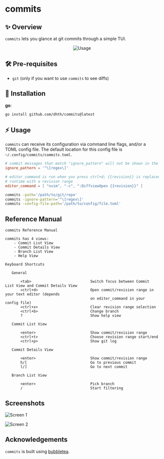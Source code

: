 # commits

✨ Overview
---

`commits` lets you glance at git commits through a simple TUI.

<p align="center">
  <img src="https://tools.dhruvs.space/images/commits/commits.gif" alt="Usage" />
</p>

🛠️ Pre-requisites
---

- `git` (only if you want to use `commits` to see diffs)

💾 Installation
---

**go**:

```sh
go install github.com/dhth/commits@latest
```

⚡️ Usage
---

`commits` can receive its configuration via command line flags, and/or a TOML
config file. The default location for this config file is
`~/.config/commits/commits.toml`.

```toml
# commit messages that match "ignore_pattern" will not be shown in the TUI list
ignore_pattern = '^\[regex\]'

# editor_command is run when you press ctrl+d; {{revision}} is replaced at
# runtime with a revision range
editor_command = [ "nvim", "-c", ":DiffviewOpen {{revision}}" ]
```

```bash
commits -path='/path/to/git/repo'
commits -ignore-pattern='^\[regex\]'
commits -config-file-path='/path/to/config/file.toml'
```

Reference Manual
---

```
commits Reference Manual

commits has 4 views:
    - Commit List View
    - Commit Details View
    - Branch List View
    - Help View

Keyboard Shortcuts

   General

       <tab>                           Switch focus between Commit List View and Commit Details View
       <ctrl+d>                        Open commit/revision range in your text editor (depends
                                       on editor_command in your config file)
       <ctrl+x>                        Clear revision range selection
       <ctrl+b>                        Change branch
       ?                               Show help view

   Commit List View

       <enter>                         Show commit/revision range
       <ctrl+t>                        Choose revision range start/end
       <ctrl+p>                        Show git log

   Commit Details View

       <enter>                         Show commit/revision range
       h/[                             Go to previous commit
       l/]                             Go to next commit

   Branch List View

       <enter>                         Pick branch
       /                               Start filtering

```

Screenshots
---

![Screen 1](https://tools.dhruvs.space/images/commits/commits-1.png)

![Screen 2](https://tools.dhruvs.space/images/commits/commits-2.png)

Acknowledgements
---

`commits` is built using [bubbletea][1].

[1]: https://github.com/charmbracelet/bubbletea
